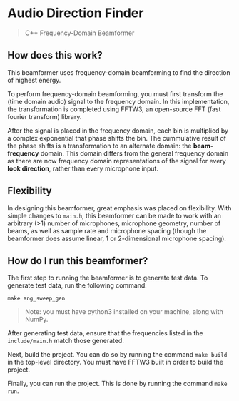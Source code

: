 # Audio Direction Finder

> C++ Frequency-Domain Beamformer

## How does this work?

This beamformer uses frequency-domain beamforming to find the direction of highest energy. 

To perform frequency-domain beamforming, you must first transform the (time domain audio) signal to the frequency domain. In this implementation, the transformation is completed using FFTW3, an open-source FFT (fast fourier transform) library. 

After the signal is placed in the frequency domain, each bin is multiplied by a complex exponential that phase shifts the bin. The cummulative result of the phase shifts is a transformation to an alternate domain: the **beam-frequency** domain. This domain differs from the general frequency domain as there are now frequency domain representations of the signal for every **look direction**, rather than every microphone input.

## Flexibility

In designing this beamformer, great emphasis was placed on flexibility. With simple changes to `main.h`, this beamformer can be made to work with an arbitrary (>1) number of microphones, microphone geometry, number of beams, as well as sample rate and microphone spacing (though the beamformer does assume linear, 1 or 2-dimensional microphone spacing).

## How do I run this beamformer?

The first step to running the beamformer is to generate test data. To generate test data, run the following command:

```
make ang_sweep_gen
```


> Note: you must have python3 installed on your machine, along with NumPy.

After generating test data, ensure that the frequencies listed in the `include/main.h` match those generated.

Next, build the project. You can do so by running the command `make build` in the top-level directory. You must have FFTW3 built in order to build the project.

Finally, you can run the project. This is done by running the command `make run`.
